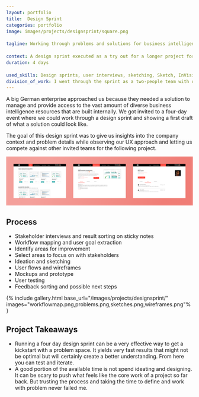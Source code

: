 ```yaml
---
layout: portfolio
title:  Design Sprint
categories: portfolio
image: images/projects/designsprint/square.png

tagline: Working through problems and solutions for business intelligence management

context: A design sprint executed as a try out for a longer project for a big client at Cognizant.
duration: 4 days

used_skills: Design sprints, user interviews, sketching, Sketch, InVision
division_of_work: I went through the sprint as a two-people team with our Head of UX
---
```


A big German enterprise approached us because they needed a solution to manage and provide access to the vast amount of diverse business intelligence resources that are built internally. We got invited to a four-day event where we could work through a design sprint and showing a first draft of what a solution could look like.

The goal of this design sprint was to give us insights into the company context and problem details while observing our UX approach and letting us compete against other invited teams for the following project.

<div class="images">
    <a href="/images/projects/designsprint/head.png">
        <img src="/images/projects/designsprint/head.png" class="full-width">
    </a>
</div>

## Process

- Stakeholder interviews and result sorting on sticky notes
- Workflow mapping and user goal extraction
- Identify areas for improvement
- Select areas to focus on with stakeholders
- Ideation and sketching
- User flows and wireframes
- Mockups and prototype
- User testing
- Feedback sorting and possible next steps

{% include gallery.html base_url="/images/projects/designsprint/"
                        images="workflowmap.png,problems.png,sketches.png,wireframes.png"%}

## Project Takeaways

- Running a four day design sprint can be a very effective way to get a kickstart with a problem space. It yields very fast results that might not be optimal but will certainly create a better understanding. From here you can test and iterate.
- A good portion of the available time is not spend ideating and designing. It can be scary to push what feels like the core work of a project so far back. But trusting the process and taking the time to define and work with problem never failed me.